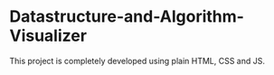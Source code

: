 # Datastructure-and-Algorithm-Visualizer
This project is completely developed using plain HTML, CSS and JS.
